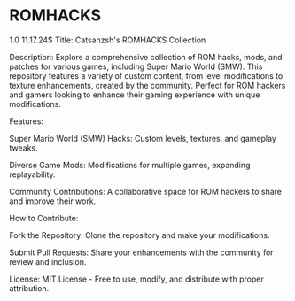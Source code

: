 # ROMHACKS
1.0 11.17.24$ 
Title: Catsanzsh's ROMHACKS Collection

Description: Explore a comprehensive collection of ROM hacks, mods, and patches for various games, including Super Mario World (SMW). This repository features a variety of custom content, from level modifications to texture enhancements, created by the community. Perfect for ROM hackers and gamers looking to enhance their gaming experience with unique modifications.

Features:

Super Mario World (SMW) Hacks: Custom levels, textures, and gameplay tweaks.

Diverse Game Mods: Modifications for multiple games, expanding replayability.

Community Contributions: A collaborative space for ROM hackers to share and improve their work.

How to Contribute:

Fork the Repository: Clone the repository and make your modifications.

Submit Pull Requests: Share your enhancements with the community for review and inclusion.

License: MIT License - Free to use, modify, and distribute with proper attribution.

